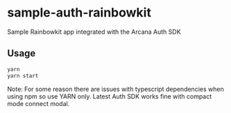 # sample-auth-rainbowkit
Sample Rainbowkit app integrated with the Arcana Auth SDK

## Usage

```sh
yarn
yarn start
```

Note:  For some reason there are issues with typescript dependencies when using npm so use YARN only. Latest Auth SDK works fine with compact mode connect modal.
